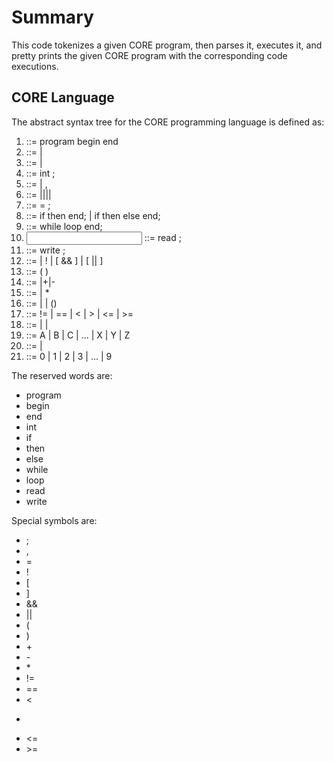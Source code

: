 # Summary #

This code tokenizes a given CORE program, then parses it, executes it, and pretty prints the given CORE program with the corresponding code executions.

## CORE Language ##
The abstract syntax tree for the CORE programming language is defined as:
1.   <prog>	        ::=    program <decl seq> begin <stmt seq> end
2.   <decl seq>	::=    <decl> | <decl> <decl seq>
3.   <stmt seq>	::=    <stmt> | <stmt> <stmt seq>
4.   <decl>		    ::=	int  <id list>;
5.   <id list>		    ::=	<id> | <id>, <id list>
6.   <stmt>		    ::=	<assign>|<if>|<loop>|<in>|<out>
7.   <assign>		::=	<id> = <exp>;
8.   <if>				::=	if <cond> then <stmt seq> end;     |     if <cond> then <stmt seq> else <stmt seq> end;
9.   <loop>		    ::=	while <cond> loop <stmt seq> end;
10. <input>		    ::=	read <id list>;
11. <output>		::=	write <id list>;
12. <cond>         ::=	<comp> | !<cond>   |   [<cond> && <cond>]   |   [<cond> || <cond>]
13. <comp>	        ::=   (<op> <comp op> <op>)
14. <exp>           ::=   <fac>|<fac>+<exp>|<fac>-<exp>
15. <fac>            ::=   <op> | <op> * <fac>
16. <op>             ::=  <int> | <id> | (<exp>)
17. <comp op>   ::=  != | == | < | > | <= | >=
18. <id>              ::=  <let> | <let><id> | <let><int>
19. <let>             ::=  A | B | C | ... | X | Y | Z
20. <int>             ::=  <digit> | <digit><int>
21. <digit>          ::=  0 | 1 | 2 | 3 | ... | 9

The reserved words are:
* program
* begin
* end
* int
* if
* then
* else
* while
* loop
* read
* write

Special symbols are:
* ;
* ,
* =
* !
* [
* ]
* &&
* ||
* (
* )
* \+
* \-
* \*
* !=
* ==
* <
* >
* <=
* \>=
